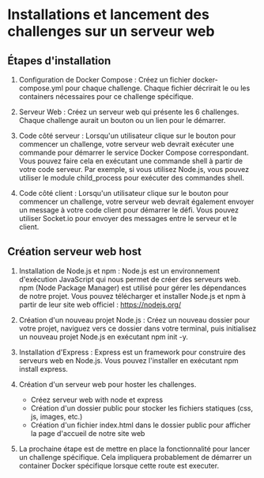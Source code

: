 


# Installations et lancement des challenges sur un serveur web 

## Étapes d'installation 
1. Configuration de Docker Compose : Créez un fichier docker-compose.yml pour chaque challenge. Chaque fichier décrirait le ou les containers nécessaires pour ce challenge spécifique.

2. Serveur Web : Créez un serveur web qui présente les 6 challenges. Chaque challenge aurait un bouton ou un lien pour le démarrer.

3. Code côté serveur : Lorsqu'un utilisateur clique sur le bouton pour commencer un challenge, votre serveur web devrait exécuter une commande pour démarrer le service Docker Compose correspondant. Vous pouvez faire cela en exécutant une commande shell à partir de votre code serveur. Par exemple, si vous utilisez Node.js, vous pouvez utiliser le module child_process pour exécuter des commandes shell.

4. Code côté client : Lorsqu'un utilisateur clique sur le bouton pour commencer un challenge, votre serveur web devrait également envoyer un message à votre code client pour démarrer le défi. Vous pouvez utiliser Socket.io pour envoyer des messages entre le serveur et le client.


## Création serveur web host
1. Installation de Node.js et npm : Node.js est un environnement d'exécution JavaScript qui nous permet de créer des serveurs web. npm (Node Package Manager) est utilisé pour gérer les dépendances de notre projet. Vous pouvez télécharger et installer Node.js et npm à partir de leur site web officiel : https://nodejs.org/

2. Création d'un nouveau projet Node.js : Créez un nouveau dossier pour votre projet, naviguez vers ce dossier dans votre terminal, puis initialisez un nouveau projet Node.js en exécutant npm init -y.

3. Installation d'Express : Express est un framework pour construire des serveurs web en Node.js. Vous pouvez l'installer en exécutant npm install express. 

4. Création d'un serveur web pour hoster les challenges. 
    - Créez serveur web with node et express
    - Création d'un dossier public pour stocker les fichiers statiques (css, js, images, etc.)
    - Création d'un fichier index.html dans le dossier public pour afficher la page d'accueil de notre site web

5. La prochaine étape est de mettre en place la fonctionnalité pour lancer un challenge spécifique. Cela impliquera probablement de démarrer un container Docker spécifique lorsque cette route est executer.
